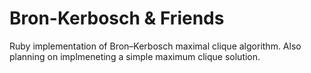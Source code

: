 Bron-Kerbosch & Friends
=============

Ruby implementation of Bron–Kerbosch maximal clique algorithm. Also planning on implmeneting a simple maximum clique solution.